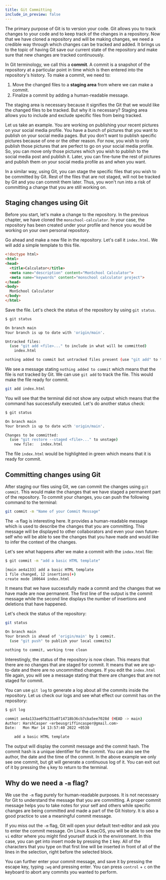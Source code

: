 ```yaml
---
title: Git Committing
include_in_preview: false
---
```


The primary purpose of Git is to version your code. Git allows you to track changes to your code and to keep track of the changes in a repository. Now that we have cloned a repository and will be making changes, we need a credible way through which changes can be tracked and added. It brings us to the topic of having Git save our current state of the repository and make sure that new changes are tracked continuously.

In Git terminology, we call this a **commit**. A commit is a snapshot of the repository at a particular point in time which is then entered into the repository's history. To make a commit, we need to:

1. Move the changed files to a **staging area** from where we can make a commit.
2. Finalize a commit by adding a human-readable message.

The staging area is necessary because it signifies the Git that we would like the changed files to be tracked. But why it is necessary? Staging area allows you to include and exclude specific files from being tracked. 

Let us take an example. You are working on publishing your recent pictures on your social media profile. You have a bunch of pictures that you want to publish on your social media pages. But you don't want to publish specific pictures because of one or the other reason. For now, you wish to only publish those pictures that are perfect to go on your social media profile. So, you can move only those pictures which you wish to publish to the social media post and publish it. Later, you can fine-tune the rest of pictures and publish them on your social media profile as and when you want.

In a similar way, using Git, you can stage the specific files that you wish to be committed by Git. Rest of the files that are not staged, will not be tracked by Git and you can commit them later. Thus, you won't run into a risk of committing a change that you are still working on.

## Staging changes using Git

Before you start, let's make a change to the repository. In the previous chapter, we have cloned the `monschool-calculator`. In your case, the repository has been created under your profile and hence you would be working on your own personal repository.

Go ahead and make a new file in the repository. Let's call it `index.html`. We will add a simple template to this file.

```html
<!doctype html>
<html>
<head>
  <title>Calculator</title>
  <meta name="description" content="MonSchool Calculator">
  <meta name="keywords" content="monschool calculator project">
</head>
<body>
  MonSchool Calculator
</body>
</html>
```

Save the file. Let's check the status of the repository by using `git status`.

```sh
$ git status

On branch main
Your branch is up to date with 'origin/main'.

Untracked files:
  (use "git add <file>..." to include in what will be committed)
	index.html

nothing added to commit but untracked files present (use "git add" to track)
```

We see a message stating `nothing added to commit` which means that the file is not tracked by Git. We can use `git add` to track the file. This would make the file ready for commit.

```sh
git add index.html
```

You will see that the terminal did not show any output which means that the command has successfully executed. Let's do another status check:

```sh
$ git status

On branch main
Your branch is up to date with 'origin/main'.

Changes to be committed:
  (use "git restore --staged <file>..." to unstage)
	new file:   index.html
```

The file `index.html` would be highlighted in green which means that it is ready for commit.

## Committing changes using Git

After staging our files using Git, we can commit the changes using `git commit`. This would make the changes that we have staged a permanent part of the repository. To commit your changes, you can push the following command to the terminal:

```sh
git commit -m "Name of your Commit Message"
```

The `-m` flag is interesting here. It provides a human-readable message which is used to describe the changes that you are committing. This message will be displayed to other collaborators and even your own future-self who will be able to see the changes that you have made and would like to infer the context of the changes.

Let's see what happens after we make a commit with the `index.html` file:

```sh
$ git commit -m "add a basic HTML template"

[main ae4a133] add a basic HTML template
1 file changed, 12 insertions(+)
create mode 100644 index.html
```

It means that we have successfully made a commit and the changes that we have made are now permanent. The first line of the output is the commit message while the second line displays the number of insertions and deletions that have happened.

Let's check the status of the repository:

```sh
git status

On branch main
Your branch is ahead of 'origin/main' by 1 commit.
  (use "git push" to publish your local commits)

nothing to commit, working tree clean
```

Interestingly, the status of the repository is now clean. This means that there are no changes that are staged for commit. It means that we are up-to-date and there are no uncommitted changes. If you edit the `index.html` file again, you will see a message stating that there are changes that are not staged for commit.

You can use `git log` to generate a log about all the commits inside the repository. Let us check our logs and see what effect our commit has on the repository:

```sh
$ git log

commit ae4a133ae0fb235a0714718b36cb7cba5ee7028d (HEAD -> main)
Author: HarshCasper <erbeusgriffincasper@gmail.com>
Date:   Mon Mar 14 13:57:40 2022 +0530

    add a basic HTML template
```

The output will display the commit message and the commit hash. The commit hash is a unique identifier for the commit. You can also see the author, the date and the time of the commit. In the above example we only see one commit, but git will generate a continuous log of it. You can exit out of it by pressing the `q` key to return to the terminal.

## Why do we need a `-m` flag?

We use the `-m` flag purely for human-readable purposes. It is not necessary for Git to understand the message that you are committing. A proper commit message helps you to take notes for your self and others while specific changes are being committed and made a part of the Git history. It is also a good practice to use a meaningful commit message.

If you miss out the `-m` flag, Git will open your default text-editor and ask you to enter the commit message. On Linux & macOS, you will be able to see the `vi` editor where you might find yourself stuck in the environment. In this case, you can get into insert mode by pressing the `I` key. All of the characters that you type on that first line will be inserted in front of all of the lines in the selection, right before the selected block.

You can further enter your commit message, and save it by pressing the escape key, typing `:wq` and pressing enter. You can press `control` + `c` on the keyboard to abort any commits you wanted to perform.

